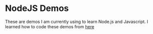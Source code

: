 # NodeJS Demos
These are demos I am currently using to learn Node.js and Javascript. I learned how to code these demos from [here](https://www.w3schools.com/nodejs/default.asp)